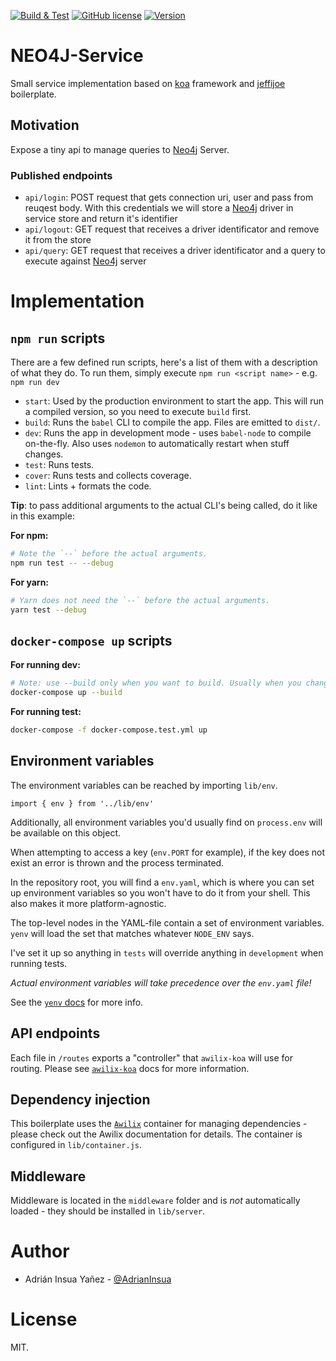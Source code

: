 [![Build & Test][build-badge]][build-link]
[![GitHub license][license-image]][repo-link]
[![Version][version-image]][repo-version-link]

# NEO4J-Service

Small service implementation based on [koa] framework and [jeffijoe] boilerplate.

## Motivation

Expose a tiny api to manage queries to [Neo4j] Server.

### Published endpoints

- `api/login`: POST request that gets connection uri, user and pass from reuqest body. With this credentials we will store a [Neo4j] driver in service store and return it's identifier
- `api/logout`: GET request that receives a driver identificator and remove it from the store
- `api/query`: GET request that receives a driver identificator and a query to execute against [Neo4j] server

# Implementation

## `npm run` scripts

There are a few defined run scripts, here's a list of them with a description of what they do. To run them, simply execute `npm run <script name>` - e.g. `npm run dev`

- `start`: Used by the production environment to start the app. This will run a compiled version, so you need to execute `build` first.
- `build`: Runs the `babel` CLI to compile the app. Files are emitted to `dist/`.
- `dev`: Runs the app in development mode - uses `babel-node` to compile on-the-fly. Also uses `nodemon` to automatically restart when stuff changes.
- `test`: Runs tests.
- `cover`: Runs tests and collects coverage.
- `lint`: Lints + formats the code.

**Tip**: to pass additional arguments to the actual CLI's being called, do it like in this example:

**For npm:**

```bash
# Note the `--` before the actual arguments.
npm run test -- --debug
```

**For yarn:**

```bash
# Yarn does not need the `--` before the actual arguments.
yarn test --debug
```

## `docker-compose up` scripts

**For running dev:**

```bash
# Note: use --build only when you want to build. Usually when you change packages.json
docker-compose up --build
```

**For running test:**

```bash
docker-compose -f docker-compose.test.yml up
```

## Environment variables

The environment variables can be reached by importing `lib/env`.

```
import { env } from '../lib/env'
```

Additionally, all environment variables you'd usually find on `process.env` will be available on this object.

When attempting to access a key (`env.PORT` for example), if the key does not exist an error is thrown and the process terminated.

In the repository root, you will find a `env.yaml`, which is where you can set up environment variables so you won't have to do it from your shell. This also makes it more platform-agnostic.

The top-level nodes in the YAML-file contain a set of environment variables.
`yenv` will load the set that matches whatever `NODE_ENV` says.

I've set it up so anything in `tests` will override anything in `development` when running tests.

_Actual environment variables will take precedence over the `env.yaml` file!_

See the [`yenv` docs](https://github.com/jeffijoe/yenv) for more info.

## API endpoints

Each file in `/routes` exports a "controller" that `awilix-koa` will use for routing. Please see [`awilix-koa`](https://github.com/jeffijoe/awilix-koa#awesome-usage) docs for more information.

## Dependency injection

This boilerplate uses the [`Awilix`](https://github.com/jeffijoe/awilix) container for managing dependencies - please check out the Awilix documentation
for details. The container is configured in `lib/container.js`.

## Middleware

Middleware is located in the `middleware` folder and is _not_ automatically loaded - they should be installed in `lib/server`.

# Author

- Adrián Insua Yañez - [@AdrianInsua](https://github.com/AdrianInsua)

# License

MIT.

[koa]: https://koajs.com/
[Neo4j]: https://neo4j.com/
[jeffijoe]: https://github.com/jeffijoe/koa-es7-boilerplate/blob/master/src/lib/server.js

[build-badge]: https://github.com/AdrianInsua/neo4j-service/workflows/Build%20&%20Test/badge.svg
[build-link]: https://github.com/AdrianInsua/neo4j-service/actions?query=workflow%3A%22Build%20&%20Test%22
[license-image]: https://badgen.net/github/license/AdrianInsua/neo4j-service
[version-image]: https://badgen.net/github/release/AdrianInsua/neo4j-service/stable
[repo-link]: https://github.com/AdrianInsua/neo4j-service
[repo-version-link]: https://github.com/AdrianInsua/neo4j-service/releases
